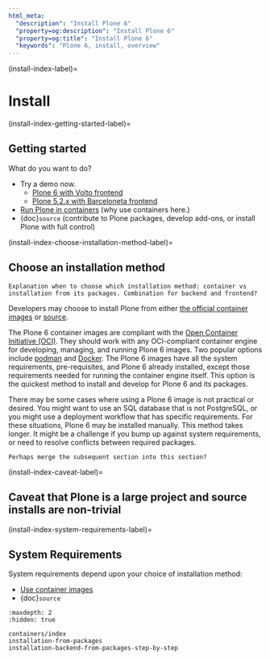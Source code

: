 ```yaml
---
html_meta:
  "description": "Install Plone 6"
  "property=og:description": "Install Plone 6"
  "property=og:title": "Install Plone 6"
  "keywords": "Plone 6, install, overview"
---
```


(install-index-label)=

# Install


(install-index-getting-started-label)=

## Getting started

What do you want to do?

-   Try a demo now.
    -   [Plone 6 with Volto frontend](https://6.demo.plone.org/)
    -   [Plone 5.2.x with Barceloneta frontend](https://demo.plone.org/)
-   [Run Plone in containers](containers/index) (why use containers here.)
-   {doc}`source` (contribute to Plone packages, develop add-ons, or install Plone with full control)


(install-index-choose-installation-method-label)=

## Choose an installation method

```{todo}
Explanation when to choose which installation method: container vs installation from its packages. Combination for backend and frontend?
```

Developers may choose to install Plone from either [the official container images](containers/index) or [source](source).

The Plone 6 container images are compliant with the [Open Container Initiative (OCI)](https://opencontainers.org/).
They should work with any OCI-compliant container engine for developing, managing, and running Plone 6 images.
Two popular options include [podman](https://podman.io/) and [Docker](https://www.docker.com/products/docker-desktop/).
The Plone 6 images have all the system requirements, pre-requisites, and Plone 6 already installed, except those requirements needed for running the container engine itself.
This option is the quickest method to install and develop for Plone 6 and its packages.

There may be some cases where using a Plone 6 image is not practical or desired.
You might want to use an SQL database that is not PostgreSQL, or you might use a deployment workflow that has specific requirements.
For these situations, Plone 6 may be installed manually.
This method takes longer.
It might be a challenge if you bump up against system requirements, or need to resolve conflicts between required packages.

```{todo}
Perhaps merge the subsequent section into this section?
```


(install-index-caveat-label)=

## Caveat that Plone is a large project and source installs are non-trivial


(install-index-system-requirements-label)=

## System Requirements

System requirements depend upon your choice of installation method:

-   [Use container images](containers/index)
-   {doc}`source`


```{toctree}
:maxdepth: 2
:hidden: true

containers/index
installation-from-packages
installation-backend-from-packages-step-by-step
```
